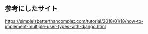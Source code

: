 ## 参考にしたサイト
https://simpleisbetterthancomplex.com/tutorial/2018/01/18/how-to-implement-multiple-user-types-with-django.html